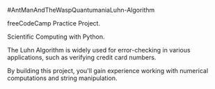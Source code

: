 #AntManAndTheWaspQuantumaniaLuhn-Algorithm

freeCodeCamp Practice Project.


Scientific Computing with Python.



The Luhn Algorithm is widely used for error-checking in various applications, such as verifying credit card numbers.

By building this project, you'll gain experience working with numerical computations and string manipulation.

